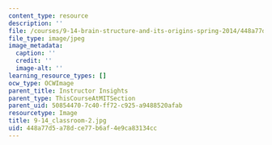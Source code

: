 ```yaml
---
content_type: resource
description: ''
file: /courses/9-14-brain-structure-and-its-origins-spring-2014/448a77d5a78dce77b6af4e9ca83134cc_9-14_classroom-2.jpg
file_type: image/jpeg
image_metadata:
  caption: ''
  credit: ''
  image-alt: ''
learning_resource_types: []
ocw_type: OCWImage
parent_title: Instructor Insights
parent_type: ThisCourseAtMITSection
parent_uid: 50854470-7c40-ff72-c925-a9488520afab
resourcetype: Image
title: 9-14_classroom-2.jpg
uid: 448a77d5-a78d-ce77-b6af-4e9ca83134cc
---
```

